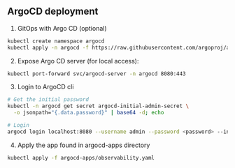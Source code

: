 ## ArgoCD deployment


1. GitOps with Argo CD (optional)
```bash
kubectl create namespace argocd
kubectl apply -n argocd -f https://raw.githubusercontent.com/argoproj/argo-cd/stable/manifests/install.yaml
```
2. Expose Argo CD server (for local access):
```bash
kubectl port-forward svc/argocd-server -n argocd 8080:443
```
3. Login to ArgoCD cli
```bash
# Get the initial password
kubectl -n argocd get secret argocd-initial-admin-secret \
  -o jsonpath="{.data.password}" | base64 -d; echo

# Login
argocd login localhost:8080 --username admin --password <password> --insecure
```
4. Apply the app found in argocd-apps directory
```bash
kubectl apply -f argocd-apps/observability.yaml
```